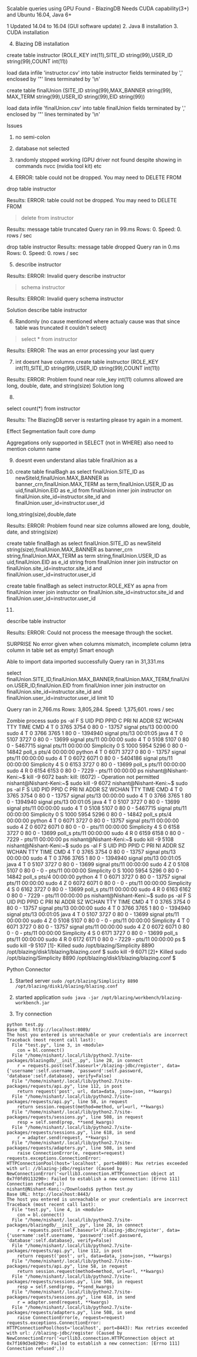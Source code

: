 Scalable queries using GPU
Found - BlazingDB
Needs CUDA capability(3+) and Ubuntu 16.04, Java 6+

1 Updated 14.04 to 16.04 (GUI software update)
2. Java 8 installation
3. CUDA installation

4. Blazing DB installation 

create table instructor (ROLE_KEY int(11),SITE_ID string(99),USER_ID string(99),COUNT int(11))

load data infile 'instructor.csv' into table instructor fields terminated by ',' enclosed by '"' lines terminated by '\n'

create table finalUnion (SITE_ID string(99),MAX_BANNER string(99), MAX_TERM string(99),USER_ID string(99),EID string(99))

load data infile 'finalUnion.csv' into table finalUnion fields terminated by ',' enclosed by '"' lines terminated by '\n'

Issues
1. no semi-colon
2. database not selected

3. randomly stopped working (GPU driver not found despite showing in commands
nvcc (nvidia tool kit) etc

4. ERROR: table could not be dropped. You may need to DELETE FROM

drop table instructor

Results:
ERROR: table could not be dropped. You may need to DELETE FROM


>delete from instructor

Results:
message
table truncated
Query ran in 99.ms Rows: 0. Speed: 0. rows / sec

drop table instructor
Results:
message
table dropped
Query ran in 0.ms Rows: 0. Speed: 0. rows / sec

5. describe instructor

Results:
ERROR: Invalid query describe instructor

>schema instructor

Results:
ERROR: Invalid query schema instructor

Solution
describe table instructor

6. Randomly (no cause mentioned where actualy cause was that since table was truncated it couldn't select)
>select * from instructor

Results:
ERROR: The was an error processing your last query

7. int doesnt have columns
create table instructor (ROLE_KEY int(11),SITE_ID string(99),USER_ID string(99),COUNT int(11))

Results:
ERROR: Problem found near role_key int(11) columns allowed are long, double, date, and string(size)
Solution
long

8. 
select count(*) from instructor

Results:
The BlazingDB server is restarting please try again in a moment.

Effect
Segmentation fault core dump

Aggregations only supported in SELECT (not in WHERE)
also need to mention column name

9. doesnt even understand alias
table finalUnion as a

10. create table finalBagh as select finalUnion.SITE_ID as newSiteId,finalUnion.MAX_BANNER as banner_crn,finalUnion.MAX_TERM as term,finalUnion.USER_ID as uid,finalUnion.EID as e_id from finalUnion inner join instructor on finalUnion.site_id=instructor.site_id and finalUnion.user_id=instructor.user_id

long,string(size),double,date

Results:
ERROR: Problem found near size columns allowed are long, double, date, and string(size)

create table finalBagh as select finalUnion.SITE_ID as newSiteId string(size),finalUnion.MAX_BANNER as banner_crn string,finalUnion.MAX_TERM as term string,finalUnion.USER_ID as uid,finalUnion.EID as e_id string from finalUnion inner join instructor on finalUnion.site_id=instructor.site_id and finalUnion.user_id=instructor.user_id

create table finalBagh as select instructor.ROLE_KEY as apna from finalUnion inner join instructor on finalUnion.site_id=instructor.site_id and finalUnion.user_id=instructor.user_id



11.
describe table instructor

Results:
ERROR: Could not process the meesage through the socket.

SURPRISE
No error given when columns mismatch, incomplete column (etra column in table set as empty)
Smart enough

Able to import
data imported successfully
Query ran in 31,331.ms 

select finalUnion.SITE_ID,finalUnion.MAX_BANNER,finalUnion.MAX_TERM,finalUnion.USER_ID,finalUnion.EID from finalUnion inner join instructor on finalUnion.site_id=instructor.site_id and finalUnion.user_id=instructor.user_id limit 10

Query ran in 2,766.ms 
Rows: 3,805,284. 
Speed: 1,375,601. rows / sec


Zombie process
 sudo ps -al
F S   UID   PID  PPID  C PRI  NI ADDR SZ WCHAN  TTY          TIME CMD
4 T     0  3765  3754  0  80   0 - 13757 signal pts/13   00:00:00 sudo
4 T     0  3766  3765  1  80   0 - 1394940 signal pts/13 00:01:05 java
4 T     0  5107  3727  0  80   0 - 13699 signal pts/11   00:00:00 sudo
4 T     0  5108  5107  0  80   0 - 5467715 signal pts/11 00:00:00 Simplicity
0 S  1000  5954  5296  0  80   0 - 14842 poll_s pts/4    00:00:00 python
4 T     0  6071  3727  0  80   0 - 13757 signal pts/11   00:00:00 sudo
4 T     0  6072  6071  0  80   0 - 5404186 signal pts/11 00:00:00 Simplicity
4 S     0  6153  3727  0  80   0 - 13699 poll_s pts/11   00:00:00 sudo
4 R     0  6154  6153  0  80   0 -  7229 -      pts/11   00:00:00 ps
nishant@Nishant-Keni:~$ kill -9 6072
bash: kill: (6072) - Operation not permitted
nishant@Nishant-Keni:~$ sudo kill -9 6072
nishant@Nishant-Keni:~$ sudo ps -al
F S   UID   PID  PPID  C PRI  NI ADDR SZ WCHAN  TTY          TIME CMD
4 T     0  3765  3754  0  80   0 - 13757 signal pts/13   00:00:00 sudo
4 T     0  3766  3765  1  80   0 - 1394940 signal pts/13 00:01:05 java
4 T     0  5107  3727  0  80   0 - 13699 signal pts/11   00:00:00 sudo
4 T     0  5108  5107  0  80   0 - 5467715 signal pts/11 00:00:00 Simplicity
0 S  1000  5954  5296  0  80   0 - 14842 poll_s pts/4    00:00:00 python
4 T     0  6071  3727  0  80   0 - 13757 signal pts/11   00:00:00 sudo
4 Z     0  6072  6071  0  80   0 -     0 -      pts/11   00:00:00 Simplicity <defunct>
4 S     0  6158  3727  0  80   0 - 13699 poll_s pts/11   00:00:00 sudo
4 R     0  6159  6158  0  80   0 -  7229 -      pts/11   00:00:00 ps
nishant@Nishant-Keni:~$ sudo kill -9 5108
nishant@Nishant-Keni:~$ sudo ps -al
F S   UID   PID  PPID  C PRI  NI ADDR SZ WCHAN  TTY          TIME CMD
4 T     0  3765  3754  0  80   0 - 13757 signal pts/13   00:00:00 sudo
4 T     0  3766  3765  1  80   0 - 1394940 signal pts/13 00:01:05 java
4 T     0  5107  3727  0  80   0 - 13699 signal pts/11   00:00:00 sudo
4 Z     0  5108  5107  0  80   0 -     0 -      pts/11   00:00:00 Simplicity <defunct>
0 S  1000  5954  5296  0  80   0 - 14842 poll_s pts/4    00:00:00 python
4 T     0  6071  3727  0  80   0 - 13757 signal pts/11   00:00:00 sudo
4 Z     0  6072  6071  0  80   0 -     0 -      pts/11   00:00:00 Simplicity <defunct>
4 S     0  6162  3727  0  80   0 - 13699 poll_s pts/11   00:00:00 sudo
4 R     0  6163  6162  0  80   0 -  7229 -      pts/11   00:00:00 ps
nishant@Nishant-Keni:~$ sudo ps -al
F S   UID   PID  PPID  C PRI  NI ADDR SZ WCHAN  TTY          TIME CMD
4 T     0  3765  3754  0  80   0 - 13757 signal pts/13   00:00:00 sudo
4 T     0  3766  3765  1  80   0 - 1394940 signal pts/13 00:01:05 java
4 T     0  5107  3727  0  80   0 - 13699 signal pts/11   00:00:00 sudo
4 Z     0  5108  5107  0  80   0 -     0 -      pts/11   00:00:00 Simplicity <defunct>
4 T     0  6071  3727  0  80   0 - 13757 signal pts/11   00:00:00 sudo
4 Z     0  6072  6071  0  80   0 -     0 -      pts/11   00:00:00 Simplicity <defunct>
4 S     0  6171  3727  0  80   0 - 13699 poll_s pts/11   00:00:00 sudo
4 R     0  6172  6171  0  80   0 -  7229 -      pts/11   00:00:00 ps
$ sudo kill -9 5107
[1]-  Killed                  sudo /opt/blazing/Simplicity 8890 /opt/blazing/disk1/blazing/blazing.conf
$ sudo kill -9 6071
[2]+  Killed                  sudo /opt/blazing/Simplicity 8890 /opt/blazing/disk1/blazing/blazing.conf
$ 

Python Connector 
1. Started server 
` sudo /opt/blazing/Simplicity 8890 /opt/blazing/disk1/blazing/blazing.conf
`
2. started application
`sudo java -jar /opt/blazing/workbench/blazing-workbench.jar
`

3. Try connection
```
python test.py 
Base URL: http://localhost:8089/
The host you entered is unreachable or your credentials are incorrect
Traceback (most recent call last):
  File "test.py", line 3, in <module>
    con = bl.connect()
  File "/home/nishant/.local/lib/python2.7/site-packages/blazingdb/__init__.py", line 28, in connect
    r = requests.post(self.baseurl+'/blazing-jdbc/register', data={'username':self.username, 'password':self.password, 'database':self.database}, verify=False)
  File "/home/nishant/.local/lib/python2.7/site-packages/requests/api.py", line 112, in post
    return request('post', url, data=data, json=json, **kwargs)
  File "/home/nishant/.local/lib/python2.7/site-packages/requests/api.py", line 58, in request
    return session.request(method=method, url=url, **kwargs)
  File "/home/nishant/.local/lib/python2.7/site-packages/requests/sessions.py", line 508, in request
    resp = self.send(prep, **send_kwargs)
  File "/home/nishant/.local/lib/python2.7/site-packages/requests/sessions.py", line 618, in send
    r = adapter.send(request, **kwargs)
  File "/home/nishant/.local/lib/python2.7/site-packages/requests/adapters.py", line 508, in send
    raise ConnectionError(e, request=request)
requests.exceptions.ConnectionError: HTTPConnectionPool(host='localhost', port=8089): Max retries exceeded with url: //blazing-jdbc/register (Caused by NewConnectionError('<urllib3.connection.HTTPConnection object at 0x7f0fd9113290>: Failed to establish a new connection: [Errno 111] Connection refused',))
nishant@Nishant-Keni:~/Downloads$ python test.py 
Base URL: http://localhost:8443/
The host you entered is unreachable or your credentials are incorrect
Traceback (most recent call last):
  File "test.py", line 4, in <module>
    con = bl.connect()
  File "/home/nishant/.local/lib/python2.7/site-packages/blazingdb/__init__.py", line 28, in connect
    r = requests.post(self.baseurl+'/blazing-jdbc/register', data={'username':self.username, 'password':self.password, 'database':self.database}, verify=False)
  File "/home/nishant/.local/lib/python2.7/site-packages/requests/api.py", line 112, in post
    return request('post', url, data=data, json=json, **kwargs)
  File "/home/nishant/.local/lib/python2.7/site-packages/requests/api.py", line 58, in request
    return session.request(method=method, url=url, **kwargs)
  File "/home/nishant/.local/lib/python2.7/site-packages/requests/sessions.py", line 508, in request
    resp = self.send(prep, **send_kwargs)
  File "/home/nishant/.local/lib/python2.7/site-packages/requests/sessions.py", line 618, in send
    r = adapter.send(request, **kwargs)
  File "/home/nishant/.local/lib/python2.7/site-packages/requests/adapters.py", line 508, in send
    raise ConnectionError(e, request=request)
requests.exceptions.ConnectionError: HTTPConnectionPool(host='localhost', port=8443): Max retries exceeded with url: //blazing-jdbc/register (Caused by NewConnectionError('<urllib3.connection.HTTPConnection object at 0x7f169d3e8290>: Failed to establish a new connection: [Errno 111] Connection refused',))
```
